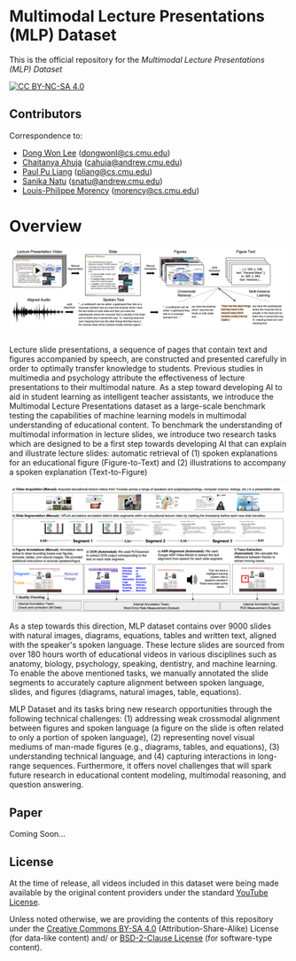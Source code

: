# Multimodal Lecture Presentations (MLP) Dataset

This is the official repository for the *Multimodal Lecture Presentations (MLP) Dataset* 

 [![CC BY-NC-SA 4.0][cc-by-nc-sa-shield]][cc-by-nc-sa]
 
[cc-by-nc-sa]: http://creativecommons.org/licenses/by-nc-sa/4.0/
[cc-by-nc-sa-image]: https://licensebuttons.net/l/by-nc-sa/4.0/88x31.png
[cc-by-nc-sa-shield]: https://img.shields.io/badge/License-CC%20BY--NC--SA%204.0-lightgrey.svg

## Contributors

Correspondence to: 
  - [Dong Won Lee](http://dongwonl.com) (dongwonl@cs.cmu.edu)
  - [Chaitanya Ahuja](http://chahuja.com) (cahuja@andrew.cmu.edu)
  - [Paul Pu Liang](https://www.cs.cmu.edu/~pliang/) (pliang@cs.cmu.edu)
  - [Sanika Natu]() (snatu@andrew.cmu.edu)
  - [Louis-Philippe Morency](https://www.cs.cmu.edu/~morency/) (morency@cs.cmu.edu)

# Overview

![](/images/overview.png)

Lecture slide presentations, a sequence of pages that contain text and figures accompanied by speech, are constructed and presented carefully in order to optimally transfer knowledge to students. Previous studies in multimedia and psychology attribute the effectiveness of lecture presentations to their multimodal nature. As a step toward developing AI to aid in student learning as intelligent teacher assistants, we introduce the Multimodal Lecture Presentations dataset as a large-scale benchmark testing the capabilities of machine learning models in multimodal understanding of educational content. To benchmark the understanding of multimodal information in lecture slides, we introduce two research tasks which are designed to be a first step towards developing AI that can explain and illustrate lecture slides: automatic retrieval of (1) spoken explanations for an educational figure (Figure-to-Text) and (2) illustrations to accompany a spoken explanation (Text-to-Figure)

![](/images/datapipeline.png)

As a step towards this direction, MLP dataset contains over 9000 slides with natural images, diagrams, equations, tables and written text, aligned with the speaker's spoken language. These lecture slides are sourced from over 180 hours worth of educational videos in various disciplines such as anatomy, biology, psychology, speaking, dentistry, and machine learning. To enable the above mentioned tasks, we manually annotated the slide segments to accurately capture alignment between spoken language, slides, and figures (diagrams, natural images, table, equations).


MLP Dataset and its tasks bring new research opportunities through the following technical challenges: (1) addressing weak crossmodal alignment between figures and spoken language (a figure on the slide is often related to only a portion of spoken language), (2) representing novel visual mediums of man-made figures (e.g., diagrams, tables, and equations), (3) understanding technical language, and (4) capturing interactions in long-range sequences. Furthermore, it offers novel challenges that will spark future research in educational content modeling, multimodal reasoning, and question answering.

## Paper

Coming Soon... 

## License
At the time of release, all videos included in this dataset were being made available by the original content providers under the standard [YouTube License](https://www.youtube.com/static?template=terms).

Unless noted otherwise, we are providing the contents of this repository under the [Creative Commons BY-SA 4.0](https://creativecommons.org/licenses/by-sa/4.0/) (Attribution-Share-Alike) License (for data-like content) and/ or [BSD-2-Clause License](https://opensource.org/licenses/BSD-2-Clause) (for software-type content).

<!-- This work is licensed under a
[Creative Commons Attribution-NonCommercial-ShareAlike 4.0 International License][cc-by-nc-sa].

[![CC BY-NC-SA 4.0][cc-by-nc-sa-image]][cc-by-nc-sa] -->

